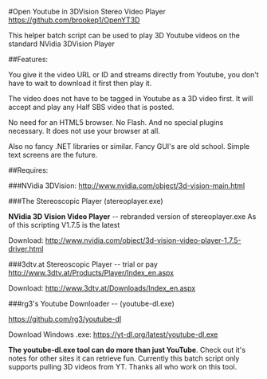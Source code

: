 #Open Youtube in 3DVision Stereo Video Player
https://github.com/brookep1/OpenYT3D

This helper batch script can be used to play 3D Youtube videos on the standard NVidia 3DVision Player

##Features:

You give it the video URL or ID and streams directly from Youtube, you don't have to wait to download it first then play it. 

The video does not have to be tagged in Youtube as a 3D video first. It will accept and play any Half SBS video that is posted.

No need for an HTML5 browser. No Flash. And no special plugins necessary. It does not use your browser at all. 

Also no fancy .NET libraries or similar. Fancy GUI's are old school. Simple text screens are the future.

##Requires:

###NVidia 3DVision:
http://www.nvidia.com/object/3d-vision-main.html

###The Stereoscopic Player (stereoplayer.exe)

**NVidia 3D Vision Video Player** -- rebranded version of stereoplayer.exe
As of this scripting V1.7.5 is the latest

Download: http://www.nvidia.com/object/3d-vision-video-player-1.7.5-driver.html

###3dtv.at Stereoscopic Player -- trial or pay
http://www.3dtv.at/Products/Player/Index_en.aspx

Download: http://www.3dtv.at/Downloads/Index_en.aspx

###rg3's Youtube Downloader -- (youtube-dl.exe)

https://github.com/rg3/youtube-dl

Download Windows .exe: https://yt-dl.org/latest/youtube-dl.exe

**The youtube-dl.exe tool can do more than just YouTube**. Check out it's notes for other sites it can retrieve fun.
Currently this batch script only supports pulling 3D videos from YT. Thanks all who work on this tool.